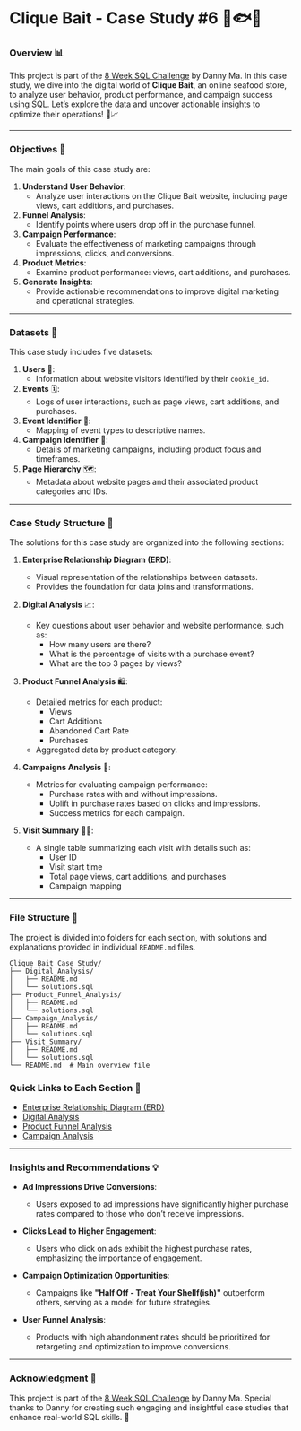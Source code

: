 # Clique Bait - Case Study #6 🦞🐟🦐

### **Overview** 📊

This project is part of the [8 Week SQL Challenge](https://8weeksqlchallenge.com/) by Danny Ma. In this case study, we dive into the digital world of **Clique Bait**, an online seafood store, to analyze user behavior, product performance, and campaign success using SQL. Let’s explore the data and uncover actionable insights to optimize their operations! 🛒📈

---

### **Objectives** 🎯

The main goals of this case study are:

1. **Understand User Behavior**:
   - Analyze user interactions on the Clique Bait website, including page views, cart additions, and purchases.
2. **Funnel Analysis**:
   - Identify points where users drop off in the purchase funnel.
3. **Campaign Performance**:
   - Evaluate the effectiveness of marketing campaigns through impressions, clicks, and conversions.
4. **Product Metrics**:
   - Examine product performance: views, cart additions, and purchases.
5. **Generate Insights**:
   - Provide actionable recommendations to improve digital marketing and operational strategies.

---

### **Datasets** 📂

This case study includes five datasets:

1. **Users** 👤:
   - Information about website visitors identified by their `cookie_id`.
2. **Events** 🗓️:
   - Logs of user interactions, such as page views, cart additions, and purchases.
3. **Event Identifier** 🔖:
   - Mapping of event types to descriptive names.
4. **Campaign Identifier** 🎯:
   - Details of marketing campaigns, including product focus and timeframes.
5. **Page Hierarchy** 🗺️:
   - Metadata about website pages and their associated product categories and IDs.

---

### **Case Study Structure** 🧩

The solutions for this case study are organized into the following sections:

1. **Enterprise Relationship Diagram (ERD)**:
   - Visual representation of the relationships between datasets.
   - Provides the foundation for data joins and transformations.

2. **Digital Analysis** 📈:
   - Key questions about user behavior and website performance, such as:
     - How many users are there?
     - What is the percentage of visits with a purchase event?
     - What are the top 3 pages by views?

3. **Product Funnel Analysis** 🛍️:
   - Detailed metrics for each product:
     - Views
     - Cart Additions
     - Abandoned Cart Rate
     - Purchases
   - Aggregated data by product category.

4. **Campaigns Analysis** 📢:
   - Metrics for evaluating campaign performance:
     - Purchase rates with and without impressions.
     - Uplift in purchase rates based on clicks and impressions.
     - Success metrics for each campaign.

5. **Visit Summary** 🕵️‍♂️:
   - A single table summarizing each visit with details such as:
     - User ID
     - Visit start time
     - Total page views, cart additions, and purchases
     - Campaign mapping

---

### **File Structure** 📁

The project is divided into folders for each section, with solutions and explanations provided in individual `README.md` files.

```
Clique_Bait_Case_Study/
├── Digital_Analysis/
│   ├── README.md
│   └── solutions.sql
├── Product_Funnel_Analysis/
│   ├── README.md
│   └── solutions.sql
├── Campaign_Analysis/
│   ├── README.md
│   └── solutions.sql
├── Visit_Summary/
│   ├── README.md
│   └── solutions.sql
└── README.md  # Main overview file
```
### **Quick Links to Each Section** 🔗

- [Enterprise Relationship Diagram (ERD)](./ERD/README.md)
- [Digital Analysis](./Digital_Analysis/README.md)
- [Product Funnel Analysis](./Product_Funnel_Analysis/README.md)
- [Campaign Analysis](./Campaign_Analysis/README.md)


---


### **Insights and Recommendations** 💡

- **Ad Impressions Drive Conversions**:
  - Users exposed to ad impressions have significantly higher purchase rates compared to those who don’t receive impressions.

- **Clicks Lead to Higher Engagement**:
  - Users who click on ads exhibit the highest purchase rates, emphasizing the importance of engagement.

- **Campaign Optimization Opportunities**:
  - Campaigns like **"Half Off - Treat Your Shellf(ish)"** outperform others, serving as a model for future strategies.

- **User Funnel Analysis**:
  - Products with high abandonment rates should be prioritized for retargeting and optimization to improve conversions.

---

### **Acknowledgment** 🙏

This project is part of the [8 Week SQL Challenge](https://8weeksqlchallenge.com/) by Danny Ma. Special thanks to Danny for creating such engaging and insightful case studies that enhance real-world SQL skills. 🌟

